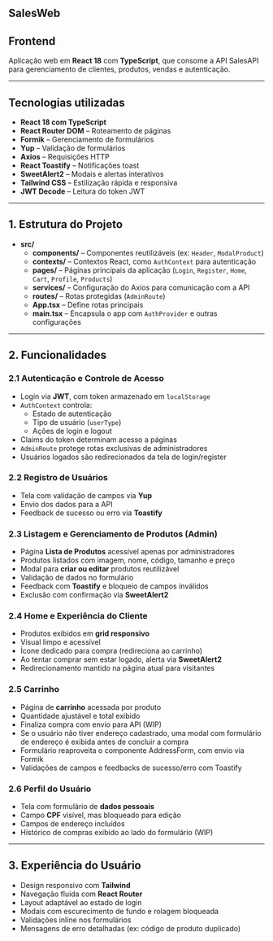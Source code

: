 ## SalesWeb

## Frontend

Aplicação web em **React 18** com **TypeScript**, que consome a API SalesAPI para gerenciamento de clientes, produtos, vendas e autenticação.

---

## Tecnologias utilizadas

- **React 18 com TypeScript**
- **React Router DOM** – Roteamento de páginas
- **Formik** – Gerenciamento de formulários
- **Yup** – Validação de formulários
- **Axios** – Requisições HTTP
- **React Toastify** – Notificações toast
- **SweetAlert2** – Modais e alertas interativos
- **Tailwind CSS** – Estilização rápida e responsiva
- **JWT Decode** – Leitura do token JWT

---

## 1. Estrutura do Projeto

- **src/**
  - **components/** – Componentes reutilizáveis (ex: `Header`, `ModalProduct`)
  - **contexts/** – Contextos React, como `AuthContext` para autenticação
  - **pages/** – Páginas principais da aplicação (`Login`, `Register`, `Home`, `Cart`, `Profile`, `Products`)
  - **services/** – Configuração do Axios para comunicação com a API
  - **routes/** – Rotas protegidas (`AdminRoute`)
  - **App.tsx** – Define rotas principais
  - **main.tsx** – Encapsula o app com `AuthProvider` e outras configurações

---

## 2. Funcionalidades

### 2.1 Autenticação e Controle de Acesso

- Login via **JWT**, com token armazenado em `localStorage`
- `AuthContext` controla:
  - Estado de autenticação
  - Tipo de usuário (`userType`)
  - Ações de login e logout
- Claims do token determinam acesso a páginas
- `AdminRoute` protege rotas exclusivas de administradores
- Usuários logados são redirecionados da tela de login/register

### 2.2 Registro de Usuários

- Tela com validação de campos via **Yup**
- Envio dos dados para a API
- Feedback de sucesso ou erro via **Toastify**

### 2.3 Listagem e Gerenciamento de Produtos (Admin)

- Página **Lista de Produtos** acessível apenas por administradores
- Produtos listados com imagem, nome, código, tamanho e preço
- Modal para **criar ou editar** produtos reutilizável
- Validação de dados no formulário
- Feedback com **Toastify** e bloqueio de campos inválidos
- Exclusão com confirmação via **SweetAlert2**

### 2.4 Home e Experiência do Cliente

- Produtos exibidos em **grid responsivo**
- Visual limpo e acessível
- Ícone dedicado para compra (redireciona ao carrinho)
- Ao tentar comprar sem estar logado, alerta via **SweetAlert2**
- Redirecionamento mantido na página atual para visitantes

### 2.5 Carrinho

- Página de **carrinho** acessada por produto
- Quantidade ajustável e total exibido
- Finaliza compra com envio para API (WIP)
- Se o usuário não tiver endereço cadastrado, uma modal com formulário de endereço é exibida antes de concluir a compra
- Formulário reaproveita o componente AddressForm, com envio via Formik
- Validações de campos e feedbacks de sucesso/erro com Toastify

### 2.6 Perfil do Usuário

- Tela com formulário de **dados pessoais**
- Campo **CPF** visível, mas bloqueado para edição
- Campos de endereço incluídos
- Histórico de compras exibido ao lado do formulário (WIP)

---

## 3. Experiência do Usuário

- Design responsivo com **Tailwind**
- Navegação fluida com **React Router**
- Layout adaptável ao estado de login
- Modais com escurecimento de fundo e rolagem bloqueada
- Validações inline nos formulários
- Mensagens de erro detalhadas (ex: código de produto duplicado)
